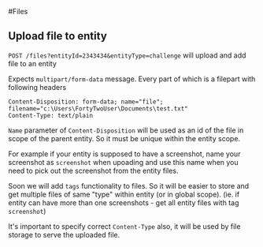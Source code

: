 #Files

## Upload file to entity
`POST /files?entityId=2343434&entityType=challenge` will upload and add file to an entity

Expects `multipart/form-data` message. 
Every part of which is a filepart with following headers

```
Content-Disposition: form-data; name="file"; filename="c:\Users\FortyTwoUser\Documents\test.txt"
Content-Type: text/plain
```

`Name` parameter of `Content-Disposition` will be used as an id of the file in scope of the parent entity. 
So it must be unique within the entity scope. 

For example if your entity is supposed to have a screenshot, name your screenshot as `screenshot` when upoading
and use this name when you need to pick out the screenshot from the entity files.

Soon we will add `tags` functionality to files. So it will be easier to store and get multiple files of same "type" within entity (or in global scope).
(ie. if entity can have more than one screenshots - get all entity files with tag `screenshot`)

It's important to specify correct `Content-Type` also, it will be used by file storage to serve the uploaded file.
